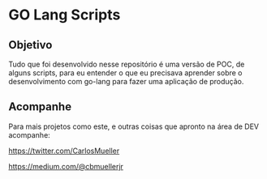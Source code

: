 # GO Lang Scripts

## Objetivo

Tudo que foi desenvolvido nesse repositório é uma versão de POC, de alguns scripts, para eu entender o que eu precisava aprender sobre o desenvolvimento com go-lang para fazer uma aplicação de produção.

## Acompanhe

Para mais projetos como este, e outras coisas que apronto na área de DEV acompanhe:

<https://twitter.com/CarlosMueller>

<https://medium.com/@cbmuellerjr>
